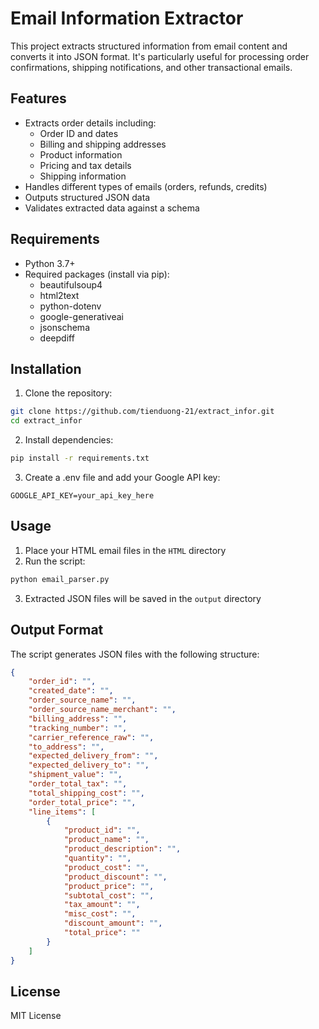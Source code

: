 # Email Information Extractor

This project extracts structured information from email content and converts it into JSON format. It's particularly useful for processing order confirmations, shipping notifications, and other transactional emails.

## Features

- Extracts order details including:
  - Order ID and dates
  - Billing and shipping addresses
  - Product information
  - Pricing and tax details
  - Shipping information
- Handles different types of emails (orders, refunds, credits)
- Outputs structured JSON data
- Validates extracted data against a schema

## Requirements

- Python 3.7+
- Required packages (install via pip):
  - beautifulsoup4
  - html2text
  - python-dotenv
  - google-generativeai
  - jsonschema
  - deepdiff

## Installation

1. Clone the repository:
```bash
git clone https://github.com/tienduong-21/extract_infor.git
cd extract_infor
```

2. Install dependencies:
```bash
pip install -r requirements.txt
```

3. Create a .env file and add your Google API key:
```
GOOGLE_API_KEY=your_api_key_here
```

## Usage

1. Place your HTML email files in the `HTML` directory
2. Run the script:
```bash
python email_parser.py
```
3. Extracted JSON files will be saved in the `output` directory

## Output Format

The script generates JSON files with the following structure:
```json
{
    "order_id": "",
    "created_date": "",
    "order_source_name": "",
    "order_source_name_merchant": "",
    "billing_address": "",
    "tracking_number": "",
    "carrier_reference_raw": "",
    "to_address": "",
    "expected_delivery_from": "",
    "expected_delivery_to": "",
    "shipment_value": "",
    "order_total_tax": "",
    "total_shipping_cost": "",
    "order_total_price": "",
    "line_items": [
        {
            "product_id": "",
            "product_name": "",
            "product_description": "",
            "quantity": "",
            "product_cost": "",
            "product_discount": "",
            "product_price": "",
            "subtotal_cost": "",
            "tax_amount": "",
            "misc_cost": "",
            "discount_amount": "",
            "total_price": ""
        }
    ]
}
```

## License

MIT License 